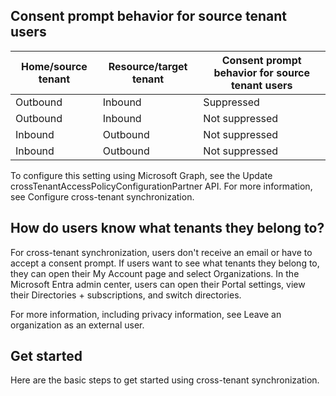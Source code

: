 ## Consent prompt behavior for source tenant users

| Home/source tenant | Resource/target tenant | Consent prompt behavior for source tenant users |
|--------------------|------------------------|-----------------------------------------------|
| Outbound           | Inbound                | Suppressed                                    |
| Outbound           | Inbound                | Not suppressed                                |
| Inbound            | Outbound               | Not suppressed                                |
| Inbound            | Outbound               | Not suppressed                                |

To configure this setting using Microsoft Graph, see the Update crossTenantAccessPolicyConfigurationPartner API. For more information, see Configure cross-tenant synchronization.

## How do users know what tenants they belong to?

For cross-tenant synchronization, users don't receive an email or have to accept a consent prompt. If users want to see what tenants they belong to, they can open their My Account page and select Organizations. In the Microsoft Entra admin center, users can open their Portal settings, view their Directories + subscriptions, and switch directories.

For more information, including privacy information, see Leave an organization as an external user.

## Get started

Here are the basic steps to get started using cross-tenant synchronization.